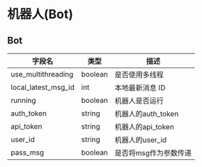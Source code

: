 # 机器人(Bot)

## Bot

| 字段名                 | 类型      | 描述             |
|---------------------|---------|----------------|
| use_multithreading  | boolean | 是否使用多线程        |
| local_latest_msg_id | int     | 本地最新消息 ID      |
| running             | boolean | 机器人是否运行        |
| auth_token          | string  | 机器人的auth_token |
| api_token           | string  | 机器人的api_token  |
| user_id             | string  | 机器人的user_id    |
| pass_msg            | boolean | 是否将msg作为参数传递   |
